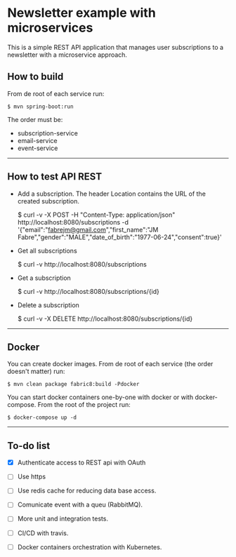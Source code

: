# Newsletter example with microservices

This is a simple REST API application that manages user subscriptions to a
newsletter with a microservice approach.

## How to build

From de root of each service run:

    $ mvn spring-boot:run
    
The order must be:
- subscription-service
- email-service
- event-service

---

## How to test API REST

* Add a subscription. The header Location contains the URL of the created subscription.

    $ curl -v -X POST -H "Content-Type: application/json" http://localhost:8080/subscriptions -d '{"email":"fabrejm@gmail.com","first_name":"JM Fabre","gender":"MALE","date_of_birth":"1977-06-24","consent":true}'


* Get all subscriptions

    $ curl -v http://localhost:8080/subscriptions

* Get a subscription

    $ curl -v http://localhost:8080/subscriptions/{id}

* Delete a subscription

    $ curl -v -X DELETE http://localhost:8080/subscriptions/{id}

---

## Docker

You can create docker images. From de root of each service (the order doesn't matter) run:

    $ mvn clean package fabric8:build -Pdocker
    
You can start docker containers one-by-one with docker or with docker-compose. From the root of the project run:

    $ docker-compose up -d
    
---

## To-do list

- [x] Authenticate access to REST api with OAuth
- [ ] Use https
- [ ] Use redis cache for reducing data base access.
- [ ] Comunicate event with a queu (RabbitMQ).
- [ ] More unit and integration tests.
- [ ] CI/CD with travis.
- [ ] Docker containers orchestration with Kubernetes.

